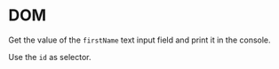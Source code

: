 # DOM

Get the value of the `firstName` text input field and print it in the console.

Use the `id` as selector.